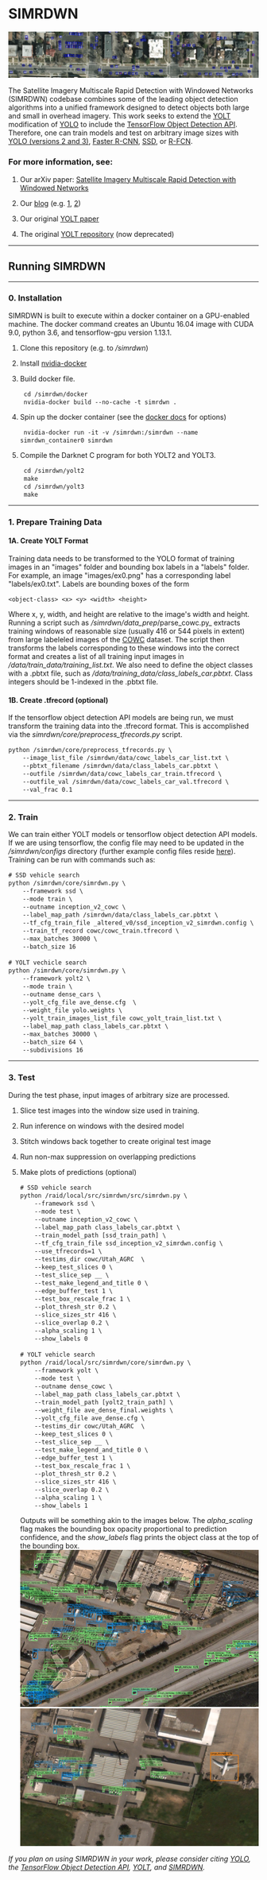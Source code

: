 # SIMRDWN #


![Alt text](/results/__examples/header.jpg?raw=true "")

The Satellite Imagery Multiscale Rapid Detection with Windowed Networks (SIMRDWN) codebase combines some of the leading object detection algorithms into a unified framework designed to detect objects both large and small in overhead imagery.  This work seeks to extend the [YOLT](https://arxiv.org/abs/1805.09512) modification of [YOLO](https://pjreddie.com/darknet/yolo/) to include the [TensorFlow Object Detection API](https://github.com/tensorflow/models/tree/master/research/object_detection).  Therefore, one can train models and test on arbitrary image sizes with [YOLO (versions 2 and 3)](https://pjreddie.com/darknet/yolo/), [Faster R-CNN](https://arxiv.org/abs/1506.01497), [SSD](https://arxiv.org/abs/1512.02325), or [R-FCN](https://arxiv.org/abs/1605.06409).  

### For more information, see:

1. Our arXiv paper: [Satellite Imagery Multiscale Rapid Detection with Windowed Networks](https://arxiv.org/abs/1809.09978)

2. Our [blog](https://medium.com/the-downlinq) (e.g. [1](https://medium.com/the-downlinq/simrdwn-adapting-multiple-object-detection-frameworks-for-satellite-imagery-applications-991dbf3d022b), [2](https://medium.com/the-downlinq/giving-simrdwn-a-spin-part-i-7032d7bf120a))

2. Our original [YOLT paper](https://arxiv.org/abs/1805.09512)

3. The original [YOLT repository](https://github.com/CosmiQ/yolt) (now deprecated)
 

____
## Running SIMRDWN

____

### 0. Installation

SIMRDWN is built to execute within a docker container on a GPU-enabled machine.  The docker command creates an Ubuntu 16.04 image with CUDA 9.0, python 3.6, and tensorflow-gpu version 1.13.1. 

1. Clone this repository (e.g. to _/simrdwn_)

2. Install [nvidia-docker](https://github.com/NVIDIA/nvidia-docker)
 
3. Build docker file.

		cd /simrdwn/docker
		nvidia-docker build --no-cache -t simrdwn .
	
4. Spin up the docker container (see the [docker docs](https://docs.docker.com/engine/reference/commandline/run/) for options) 

        nvidia-docker run -it -v /simrdwn:/simrdwn --name simrdwn_container0 simrdwn
	
5. Compile the Darknet C program for both YOLT2 and YOLT3.
      
	    cd /simrdwn/yolt2
	    make
	    cd /simrdwn/yolt3
	    make


____

### 1. Prepare Training Data



####  1A. Create YOLT Format

Training data needs to be transformed to the YOLO format of training images in an "images" folder and bounding box labels in a "labels" folder.  For example, an image "images/ex0.png" has a corresponding label "labels/ex0.txt". Labels are bounding boxes of the form 

    <object-class> <x> <y> <width> <height>

Where x, y, width, and height are relative to the image's width and height.  Running a script such as _/simrdwn/data\_prep_/parse\_cowc.py_ extracts training windows of reasonable size (usually 416 or 544 pixels in extent) from large labeleled images of the [COWC](https://gdo152.llnl.gov/cowc/) dataset.  The script then transforms the labels corresponding to these windows into the correct format and creates a list of all training input images in _/data/train\_data/training\_list.txt_.  We also need to define the object classes with a .pbtxt file, such as _/data/training\_data/class\_labels\_car.pbtxt_.  Class integers should be 1-indexed in the .pbtxt file.

####  1B. Create .tfrecord (optional)
If the tensorflow object detection API models are being run, we must transform the training data into the .tfrecord format.  This is accomplished via the _simrdwn/core/preprocess\_tfrecords.py_ script.
	
	python /simrdwn/core/preprocess_tfrecords.py \
	    --image_list_file /simrdwn/data/cowc_labels_car_list.txt \
	    --pbtxt_filename /simrdwn/data/class_labels_car.pbtxt \
	    --outfile /simrdwn/data/cowc_labels_car_train.tfrecord \
	    --outfile_val /simrdwn/data/cowc_labels_car_val.tfrecord \
	    --val_frac 0.1

____

### 2. Train

We can train either YOLT models or tensorflow object detection API models.  If we are using tensorflow, the config file may need to be updated in the _/simrdwn/configs_ directory (further example config files reside [here](https://github.com/tensorflow/models/tree/master/research/object_detection/samples/configs)).
Training can be run with commands such as:

	# SSD vehicle search
	python /simrdwn/core/simrdwn.py \
		--framework ssd \
		--mode train \
		--outname inception_v2_cowc \
		--label_map_path /simrdwn/data/class_labels_car.pbtxt \
		--tf_cfg_train_file _altered_v0/ssd_inception_v2_simrdwn.config \
		--train_tf_record cowc/cowc_train.tfrecord \
		--max_batches 30000 \
		--batch_size 16 
	
	# YOLT vechicle search
	python /simrdwn/core/simrdwn.py \
		--framework yolt2 \
		--mode train \
		--outname dense_cars \
		--yolt_cfg_file ave_dense.cfg  \
		--weight_file yolo.weights \
		--yolt_train_images_list_file cowc_yolt_train_list.txt \
		--label_map_path class_labels_car.pbtxt \
		--max_batches 30000 \
		--batch_size 64 \
		--subdivisions 16

____

### 3. Test

During the test phase, input images of arbitrary size are processed.  

1.	Slice test images into the window size used in training.
2.  Run inference on windows with the desired model
3.  Stitch windows back together to create original test image
4.  Run non-max suppression on overlapping predictions
5.  Make plots of predictions (optional)

	
	
		# SSD vehicle search
		python /raid/local/src/simrdwn/src/simrdwn.py \
			--framework ssd \
			--mode test \
			--outname inception_v2_cowc \
			--label_map_path class_labels_car.pbtxt \
			--train_model_path [ssd_train_path] \
			--tf_cfg_train_file ssd_inception_v2_simrdwn.config \
			--use_tfrecords=1 \
			--testims_dir cowc/Utah_AGRC  \
			--keep_test_slices 0 \
			--test_slice_sep __ \
			--test_make_legend_and_title 0 \
			--edge_buffer_test 1 \
			--test_box_rescale_frac 1 \
			--plot_thresh_str 0.2 \
			--slice_sizes_str 416 \
			--slice_overlap 0.2 \
			--alpha_scaling 1 \
			--show_labels 0
				
		# YOLT vehicle search
		python /raid/local/src/simrdwn/core/simrdwn.py \
			--framework yolt \
			--mode test \
			--outname dense_cowc \
			--label_map_path class_labels_car.pbtxt \
			--train_model_path [yolt2_train_path] \
			--weight_file ave_dense_final.weights \
			--yolt_cfg_file ave_dense.cfg \
			--testims_dir cowc/Utah_AGRC  \
			--keep_test_slices 0 \
			--test_slice_sep __ \
			--test_make_legend_and_title 0 \
			--edge_buffer_test 1 \
			--test_box_rescale_frac 1 \
			--plot_thresh_str 0.2 \
			--slice_sizes_str 416 \
			--slice_overlap 0.2 \
			--alpha_scaling 1 \
			--show_labels 1
	
	Outputs will be something akin to the images below.  The _alpha\_scaling_ flag makes the bounding box opacity proportional to prediction confidence, and the _show\_labels_ flag prints the object class at the top of the bounding box.
	![Alt text](/results/__examples/ex0.png?raw=true "Figure 1")
	![Alt text](/results/__examples/ex1.png?raw=true "Figure 2")
	
	
	
_If you plan on using SIMRDWN in your work, please consider citing [YOLO](https://arxiv.org/abs/1612.08242), the [TensorFlow Object Detection API](https://arxiv.org/abs/1611.10012), [YOLT](https://arxiv.org/abs/1805.09512), and [SIMRDWN](https://arxiv.org/abs/1809.09978)._


